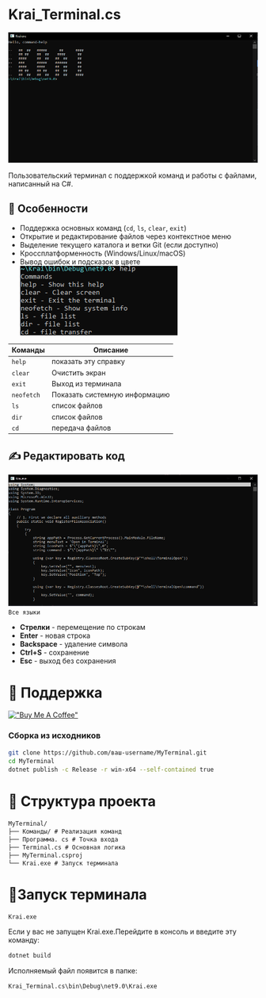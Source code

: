 # Krai_Terminal.cs
![Terminal Screenshot](/img/Снимок.PNG)

Пользовательский терминал с поддержкой команд и работы с файлами, написанный на C#.

## 🌟 Особенности
- Поддержка основных команд (`cd`, `ls`, `clear`, `exit`)
- Открытие и редактирование файлов через контекстное меню
- Выделение текущего каталога и ветки Git (если доступно)
- Кроссплатформенность (Windows/Linux/macOS)
- Вывод ошибок и подсказок в цвете
![Help](/img/Снимок1.PNG)

| Команды | Описание |
| - | - |
| `help` | показать эту справку |
| `clear` | Очистить экран |
| `exit` | Выход из терминала |
| `neofetch` | Показать системную информацию |
| `ls` | список файлов |
| `dir` | список файлов |
| `cd` | передача файлов |

## ✍️ Редактировать код
![Cod](/img/Снимок2.PNG)
`Все языки`
- **Стрелки** - перемещение по строкам
- **Enter** - новая строка
- **Backspace** - удаление символа
- **Ctrl+S** - сохранение
- **Esc** - выход без сохранения

# 💸 Поддержка

[!["Buy Me A Coffee"](https://www.buymeacoffee.com/assets/img/custom_images/purple_img.png)](https://buymeacoffee.com/kreofotimio)

### Сборка из исходников
```bash
git clone https://github.com/ваш-username/MyTerminal.git
cd MyTerminal
dotnet publish -c Release -r win-x64 --self-contained true
```
# 📂 Структура проекта
```
MyTerminal/
├── Команды/ # Реализация команд
├── Программа. cs # Точка входа
├── Terminal.cs # Основная логика
├── MyTerminal.csproj
└── Krai.exe # Запуск терминала
```
# 🔧Запуск терминала
```
Krai.exe
```
Если у вас не запущен Krai.exe.Перейдите в консоль и введите эту команду:
```bash
dotnet build
```
Исполняемый файл появится в папке:
```
Krai_Terminal.cs\bin\Debug\net9.0\Krai.exe
```
